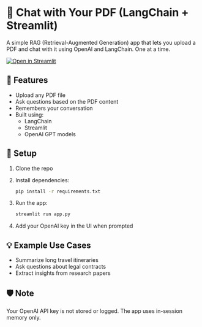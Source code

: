 # 🧠 Chat with Your PDF (LangChain + Streamlit)

A simple RAG (Retrieval-Augmented Generation) app that lets you upload a PDF and chat with it using OpenAI and LangChain. One at a time.

[![Open in Streamlit](https://static.streamlit.io/badges/streamlit_badge_black_white.svg)](https://chat-with-pdf-w8hbtk8j2hfxquclrta7wr.streamlit.app)


## 🚀 Features

- Upload any PDF file
- Ask questions based on the PDF content
- Remembers your conversation
- Built using:
  - LangChain
  - Streamlit
  - OpenAI GPT models

## 🔧 Setup

1. Clone the repo  
2. Install dependencies:
    ```bash
    pip install -r requirements.txt
    ```

3. Run the app:
    ```bash
    streamlit run app.py
    ```

4. Add your OpenAI key in the UI when prompted

## 💡 Example Use Cases

- Summarize long travel itineraries  
- Ask questions about legal contracts  
- Extract insights from research papers  

## 🛡️ Note

Your OpenAI API key is not stored or logged. The app uses in-session memory only.
